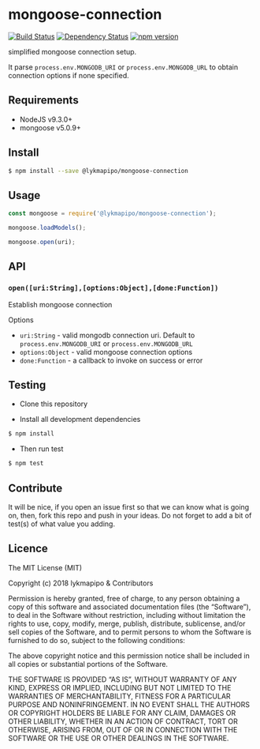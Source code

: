 # mongoose-connection

[![Build Status](https://travis-ci.org/lykmapipo/mongoose-connection.svg?branch=master)](https://travis-ci.org/lykmapipo/mongoose-connection)
[![Dependency Status](https://img.shields.io/david/lykmapipo/mongoose-connection.svg?style=flat)](https://david-dm.org/lykmapipo/mongoose-connection)
[![npm version](https://badge.fury.io/js/%40lykmapipo%2Fmongoose-connection.svg)](https://badge.fury.io/js/@lykmapipo/mongoose-connection)


simplified mongoose connection setup. 
 
It parse `process.env.MONGODB_URI` or `process.env.MONGODB_URL` to obtain 
connection options if none specified.

## Requirements

- NodeJS v9.3.0+
- mongoose v5.0.9+

## Install
```sh
$ npm install --save @lykmapipo/mongoose-connection
```

## Usage

```javascript
const mongoose = require('@lykmapipo/mongoose-connection');

mongoose.loadModels();

mongoose.open(uri);

```

## API

### `open([uri:String],[options:Object],[done:Function])`
Establish mongoose connection

Options
- `uri:String` - valid mongodb connection uri. Default to `process.env.MONGODB_URI`
or `process.env.MONGODB_URL`
- `options:Object` - valid mongoose connection options
- `done:Function` - a callback to invoke on success or error


## Testing
* Clone this repository

* Install all development dependencies
```sh
$ npm install
```
* Then run test
```sh
$ npm test
```

## Contribute
It will be nice, if you open an issue first so that we can know what is going on, then, fork this repo and push in your ideas. Do not forget to add a bit of test(s) of what value you adding.

## Licence
The MIT License (MIT)

Copyright (c) 2018 lykmapipo & Contributors

Permission is hereby granted, free of charge, to any person obtaining a copy of this software and associated documentation files (the “Software”), to deal in the Software without restriction, including without limitation the rights to use, copy, modify, merge, publish, distribute, sublicense, and/or sell copies of the Software, and to permit persons to whom the Software is furnished to do so, subject to the following conditions:

The above copyright notice and this permission notice shall be included in all copies or substantial portions of the Software.

THE SOFTWARE IS PROVIDED “AS IS”, WITHOUT WARRANTY OF ANY KIND, EXPRESS OR IMPLIED, INCLUDING BUT NOT LIMITED TO THE WARRANTIES OF MERCHANTABILITY, FITNESS FOR A PARTICULAR PURPOSE AND NONINFRINGEMENT. IN NO EVENT SHALL THE AUTHORS OR COPYRIGHT HOLDERS BE LIABLE FOR ANY CLAIM, DAMAGES OR OTHER LIABILITY, WHETHER IN AN ACTION OF CONTRACT, TORT OR OTHERWISE, ARISING FROM, OUT OF OR IN CONNECTION WITH THE SOFTWARE OR THE USE OR OTHER DEALINGS IN THE SOFTWARE. 